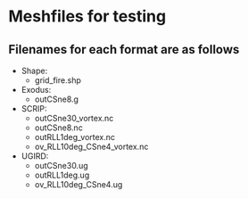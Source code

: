 # Meshfiles for testing
## Filenames for each format are as follows

* Shape:
  * grid_fire.shp
* Exodus:
  * outCSne8.g
* SCRIP:
  * outCSne30_vortex.nc
  * outCSne8.nc
  * outRLL1deg_vortex.nc
  * ov_RLL10deg_CSne4_vortex.nc
* UGIRD:
  * outCSne30.ug
  * outRLL1deg.ug
  * ov_RLL10deg_CSne4.ug
